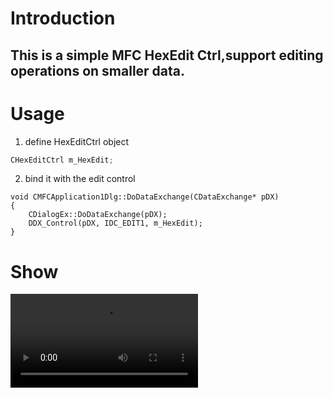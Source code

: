 # Introduction 

## This is a simple MFC HexEdit Ctrl,support editing operations on smaller data.


# Usage

1. define HexEditCtrl object

```c
CHexEditCtrl m_HexEdit;
```

2. bind it with the edit control
```
void CMFCApplication1Dlg::DoDataExchange(CDataExchange* pDX)
{
	CDialogEx::DoDataExchange(pDX);
	DDX_Control(pDX, IDC_EDIT1, m_HexEdit);
}
```

# Show

<video src="show.mp4">
</video>